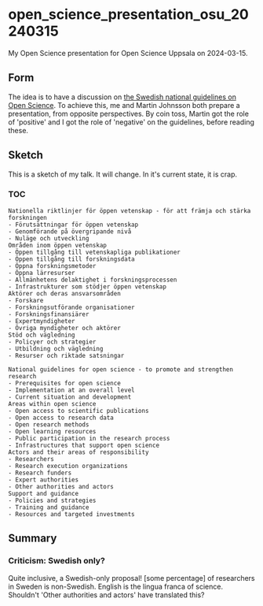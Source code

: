 # open_science_presentation_osu_20240315

My Open Science presentation for Open Science Uppsala on 2024-03-15.

## Form

The idea is to have a discussion on 
[the Swedish national guidelines on Open Science](https://www.kb.se/samverkan-och-utveckling/nytt-fran-kb/nyheter-samverkan-och-utveckling/2024-01-15-national-guidelines-for-promoting-open-science-in-sweden.html).
To achieve this, me and Martin Johnsson both prepare a
presentation, from opposite perspectives.
By coin toss, Martin got the role of 'positive' and I got
the role of 'negative' on the guidelines, 
before reading these.

## Sketch

This is a sketch of my talk. It will change. In it's current state, it is crap.

### TOC

```
Nationella riktlinjer för öppen vetenskap - för att främja och stärka forskningen  
- Förutsättningar för öppen vetenskap  
- Genomförande på övergripande nivå  
- Nuläge och utveckling 
Områden inom öppen vetenskap  
- Öppen tillgång till vetenskapliga publikationer  
- Öppen tillgång till forskningsdata  
- Öppna forskningsmetoder  
- Öppna lärresurser  
- Allmänhetens delaktighet i forskningsprocessen  
- Infrastrukturer som stödjer öppen vetenskap  
Aktörer och deras ansvarsområden  
- Forskare  
- Forskningsutförande organisationer  
- Forskningsfinansiärer  
- Expertmyndigheter 
- Övriga myndigheter och aktörer  
Stöd och vägledning  
- Policyer och strategier  
- Utbildning och vägledning  
- Resurser och riktade satsningar  
```

```
National guidelines for open science - to promote and strengthen research
- Prerequisites for open science
- Implementation at an overall level
- Current situation and development
Areas within open science
- Open access to scientific publications
- Open access to research data
- Open research methods
- Open learning resources
- Public participation in the research process
- Infrastructures that support open science
Actors and their areas of responsibility
- Researchers
- Research execution organizations
- Research funders
- Expert authorities
- Other authorities and actors
Support and guidance
- Policies and strategies
- Training and guidance
- Resources and targeted investments
```

## Summary


### Criticism: Swedish only?

Quite inclusive, a Swedish-only proposal!
[some percentage] of researchers in Sweden is non-Swedish.
English is the lingua franca of science.
Shouldn't 'Other authorities and actors' have translated this?


